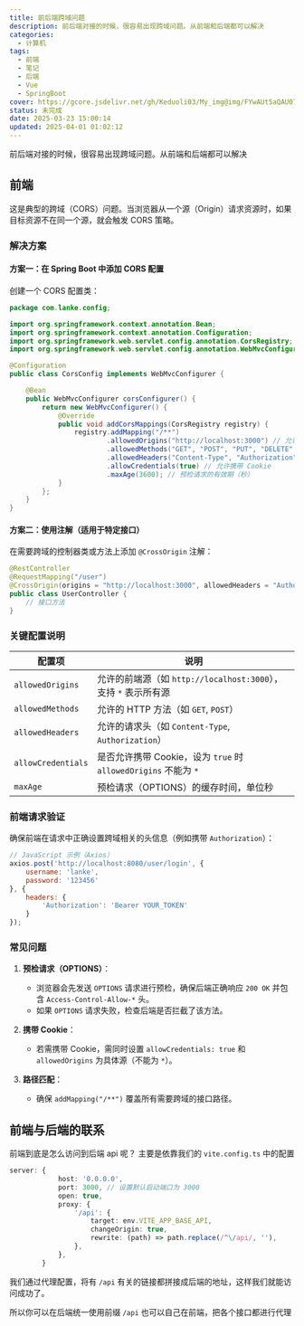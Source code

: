 ```yaml
---
title: 前后端跨域问题
description: 前后端对接的时候，很容易出现跨域问题。从前端和后端都可以解决
categories:
  - 计算机
tags:
  - 前端
  - 笔记
  - 后端
  - Vue
  - SpringBoot
cover: https://gcore.jsdelivr.net/gh/Keduoli03/My_img@img/FYwAUt5aQAU07-a.jpg
status: 未完成
date: 2025-03-23 15:00:14
updated: 2025-04-01 01:02:12
---
```

<!--more-->


前后端对接的时候，很容易出现跨域问题。从前端和后端都可以解决

## 前端
这是典型的跨域（CORS）问题。当浏览器从一个源（Origin）请求资源时，如果目标资源不在同一个源，就会触发 CORS 策略。

### 解决方案
#### **方案一：在 Spring Boot 中添加 CORS 配置**
创建一个 CORS 配置类：
```java
package com.lanke.config;

import org.springframework.context.annotation.Bean;
import org.springframework.context.annotation.Configuration;
import org.springframework.web.servlet.config.annotation.CorsRegistry;
import org.springframework.web.servlet.config.annotation.WebMvcConfigurer;

@Configuration
public class CorsConfig implements WebMvcConfigurer {

    @Bean
    public WebMvcConfigurer corsConfigurer() {
        return new WebMvcConfigurer() {
            @Override
            public void addCorsMappings(CorsRegistry registry) {
                registry.addMapping("/**")
                        .allowedOrigins("http://localhost:3000") // 允许的前端源
                        .allowedMethods("GET", "POST", "PUT", "DELETE", "OPTIONS") // 允许的 HTTP 方法
                        .allowedHeaders("Content-Type", "Authorization") // 允许的请求头
                        .allowCredentials(true) // 允许携带 Cookie
                        .maxAge(3600); // 预检请求的有效期（秒）
            }
        };
    }
}
```

#### **方案二：使用注解（适用于特定接口）**
在需要跨域的控制器类或方法上添加 `@CrossOrigin` 注解：
```java
@RestController
@RequestMapping("/user")
@CrossOrigin(origins = "http://localhost:3000", allowedHeaders = "Authorization")
public class UserController {
    // 接口方法
}
```


### **关键配置说明**
| 配置项               | 说明                                                                 |
|----------------------|----------------------------------------------------------------------|
| `allowedOrigins`     | 允许的前端源（如 `http://localhost:3000`），支持 `*` 表示所有源        |
| `allowedMethods`     | 允许的 HTTP 方法（如 `GET`, `POST`）                                 |
| `allowedHeaders`     | 允许的请求头（如 `Content-Type`, `Authorization`）                   |
| `allowCredentials`   | 是否允许携带 Cookie，设为 `true` 时 `allowedOrigins` 不能为 `*`       |
| `maxAge`             | 预检请求（OPTIONS）的缓存时间，单位秒                                |

### 前端请求验证
确保前端在请求中正确设置跨域相关的头信息（例如携带 `Authorization`）：
```javascript
// JavaScript 示例（Axios）
axios.post('http://localhost:8080/user/login', {
    username: 'lanke',
    password: '123456'
}, {
    headers: {
        'Authorization': 'Bearer YOUR_TOKEN'
    }
});
```


### **常见问题**
1. **预检请求（OPTIONS）**：
   - 浏览器会先发送 `OPTIONS` 请求进行预检，确保后端正确响应 `200 OK` 并包含 `Access-Control-Allow-*` 头。
   - 如果 `OPTIONS` 请求失败，检查后端是否拦截了该方法。

2. **携带 Cookie**：
   - 若需携带 Cookie，需同时设置 `allowCredentials: true` 和 `allowedOrigins` 为具体源（不能为 `*`）。

3. **路径匹配**：
   - 确保 `addMapping("/**")` 覆盖所有需要跨域的接口路径。



## 前端与后端的联系
前端到底是怎么访问到后端 api 呢？
主要是依靠我们的 `vite.config.ts` 中的配置
```ts
server: {
            host: '0.0.0.0',
            port: 3000, // 设置默认启动端口为 3000
            open: true,
            proxy: {
                '/api': { 
                    target: env.VITE_APP_BASE_API, 
                    changeOrigin: true,
                    rewrite: (path) => path.replace(/^\/api/, ''), 
                },
            },
        }
```

我们通过代理配置，将有 `/api` 有关的链接都拼接成后端的地址，这样我们就能访问成功了。

所以你可以在后端统一使用前缀 `/api` 也可以自己在前端，把各个接口都进行代理

